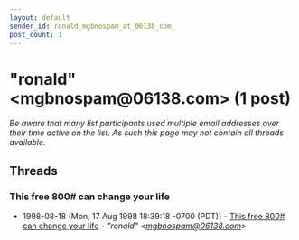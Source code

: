 ```yaml
---
layout: default
sender_id: ronald_mgbnospam_at_06138_com_
post_count: 1
---
```


# "ronald" <mgbnospam<span>@</span>06138.com> (1 post)

_Be aware that many list participants used multiple email addresses over their time active on the list. As such this page may not contain all threads available._

## Threads

### This free 800# can change your life
+ 1998-08-18 (Mon, 17 Aug 1998 18:39:18 -0700 (PDT)) - [This free 800# can change your life](/archive/1998/08/1f2d1eac91455bcfe534daca85aa2e49266457816a8b939fde999dfe9b767642) - _"ronald" \<mgbnospam@06138.com\>_

